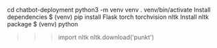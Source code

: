  cd chatbot-deployment
python3 -m venv venv
. venv/bin/activate
Install dependencies
$ (venv) pip install Flask torch torchvision nltk
Install nltk package
$ (venv) python
>>> import nltk
>>> nltk.download('punkt')
